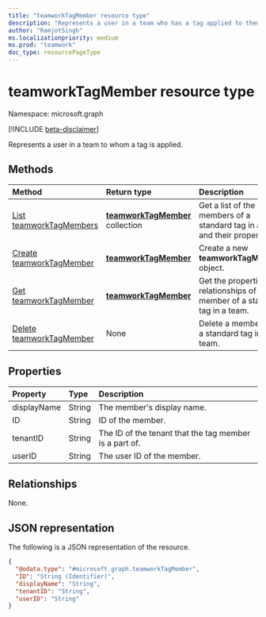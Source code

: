 ```yaml
---
title: "teamworkTagMember resource type"
description: "Represents a user in a team who has a tag applied to them."
author: "RamjotSingh"
ms.localizationpriority: medium
ms.prod: "teamwork"
doc_type: resourcePageType
---
```


# teamworkTagMember resource type

Namespace: microsoft.graph

[!INCLUDE [beta-disclaimer](../../includes/beta-disclaimer.md)]

Represents a user in a team to whom a tag is applied.

## Methods
|Method|Return type|Description|
|:---|:---|:---|
|[List teamworkTagMembers](../api/teamworktagmember-list.md)|[**teamworkTagMember**](teamworktagmember.md) collection|Get a list of the members of a standard tag in a team and their properties.|
|[Create teamworkTagMember](../api/teamworktagmember-post.md)|[**teamworkTagMember**](teamworktagmember.md)|Create a new **teamworkTagMember** object.|
|[Get teamworkTagMember](../api/teamworktagmember-get.md)|[**teamworkTagMember**](teamworktagmember.md)|Get the properties and relationships of a member of a standard tag in a team.|
|[Delete teamworkTagMember](../api/teamworktagmember-delete.md)|None|Delete a member from a standard tag in the team.|

## Properties
|Property|Type|Description|
|:---|:---|:---|
|displayName|String|The member's display name.|
|ID|String|ID of the member.|
|tenantID|String|The ID of the tenant that the tag member is a part of.|
|userID|String|The user ID of the member.|

## Relationships
None.

## JSON representation
The following is a JSON representation of the resource.
<!-- {
  "blockType": "resource",
  "keyProperty": "ID",
  "@odata.type": "microsoft.graph.teamworkTagMember",
  "baseType": "microsoft.graph.entity",
  "openType": false
}
-->
``` json
{
  "@odata.type": "#microsoft.graph.teamworkTagMember",
  "ID": "String (Identifier)",
  "displayName": "String",
  "tenantID": "String",
  "userID": "String"
}
```

